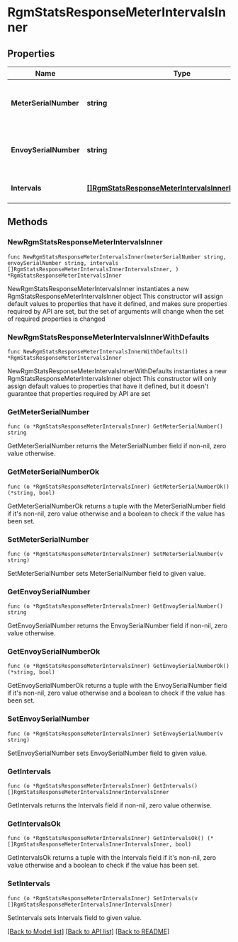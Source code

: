 # RgmStatsResponseMeterIntervalsInner

## Properties

Name | Type | Description | Notes
------------ | ------------- | ------------- | -------------
**MeterSerialNumber** | **string** | Serial number of the revenue grade meter. | 
**EnvoySerialNumber** | **string** | Serial number of the reporting envoy. | 
**Intervals** | [**[]RgmStatsResponseMeterIntervalsInnerIntervalsInner**](RgmStatsResponseMeterIntervalsInnerIntervalsInner.md) | Individual meter level interval. | 

## Methods

### NewRgmStatsResponseMeterIntervalsInner

`func NewRgmStatsResponseMeterIntervalsInner(meterSerialNumber string, envoySerialNumber string, intervals []RgmStatsResponseMeterIntervalsInnerIntervalsInner, ) *RgmStatsResponseMeterIntervalsInner`

NewRgmStatsResponseMeterIntervalsInner instantiates a new RgmStatsResponseMeterIntervalsInner object
This constructor will assign default values to properties that have it defined,
and makes sure properties required by API are set, but the set of arguments
will change when the set of required properties is changed

### NewRgmStatsResponseMeterIntervalsInnerWithDefaults

`func NewRgmStatsResponseMeterIntervalsInnerWithDefaults() *RgmStatsResponseMeterIntervalsInner`

NewRgmStatsResponseMeterIntervalsInnerWithDefaults instantiates a new RgmStatsResponseMeterIntervalsInner object
This constructor will only assign default values to properties that have it defined,
but it doesn't guarantee that properties required by API are set

### GetMeterSerialNumber

`func (o *RgmStatsResponseMeterIntervalsInner) GetMeterSerialNumber() string`

GetMeterSerialNumber returns the MeterSerialNumber field if non-nil, zero value otherwise.

### GetMeterSerialNumberOk

`func (o *RgmStatsResponseMeterIntervalsInner) GetMeterSerialNumberOk() (*string, bool)`

GetMeterSerialNumberOk returns a tuple with the MeterSerialNumber field if it's non-nil, zero value otherwise
and a boolean to check if the value has been set.

### SetMeterSerialNumber

`func (o *RgmStatsResponseMeterIntervalsInner) SetMeterSerialNumber(v string)`

SetMeterSerialNumber sets MeterSerialNumber field to given value.


### GetEnvoySerialNumber

`func (o *RgmStatsResponseMeterIntervalsInner) GetEnvoySerialNumber() string`

GetEnvoySerialNumber returns the EnvoySerialNumber field if non-nil, zero value otherwise.

### GetEnvoySerialNumberOk

`func (o *RgmStatsResponseMeterIntervalsInner) GetEnvoySerialNumberOk() (*string, bool)`

GetEnvoySerialNumberOk returns a tuple with the EnvoySerialNumber field if it's non-nil, zero value otherwise
and a boolean to check if the value has been set.

### SetEnvoySerialNumber

`func (o *RgmStatsResponseMeterIntervalsInner) SetEnvoySerialNumber(v string)`

SetEnvoySerialNumber sets EnvoySerialNumber field to given value.


### GetIntervals

`func (o *RgmStatsResponseMeterIntervalsInner) GetIntervals() []RgmStatsResponseMeterIntervalsInnerIntervalsInner`

GetIntervals returns the Intervals field if non-nil, zero value otherwise.

### GetIntervalsOk

`func (o *RgmStatsResponseMeterIntervalsInner) GetIntervalsOk() (*[]RgmStatsResponseMeterIntervalsInnerIntervalsInner, bool)`

GetIntervalsOk returns a tuple with the Intervals field if it's non-nil, zero value otherwise
and a boolean to check if the value has been set.

### SetIntervals

`func (o *RgmStatsResponseMeterIntervalsInner) SetIntervals(v []RgmStatsResponseMeterIntervalsInnerIntervalsInner)`

SetIntervals sets Intervals field to given value.



[[Back to Model list]](../README.md#documentation-for-models) [[Back to API list]](../README.md#documentation-for-api-endpoints) [[Back to README]](../README.md)



